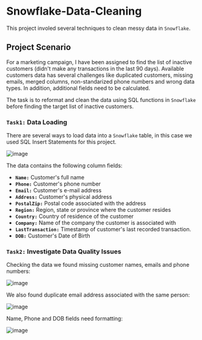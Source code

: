 # Snowflake-Data-Cleaning
This project involed several techniques to clean messy data in `Snowflake`.

## Project Scenario
For a marketing campaign, I have been assigned to find the list of inactive customers (didn't make any transactions in the last 90 days).
Available customers data has several challenges like duplicated customers, missing emails, merged columns, non-standarized phone numbers and wrong data types.
In addition, additional fields need to be calculated.

The task is to reformat and clean the data using SQL functions in `Snowflake` before finding the target list of inactive customers.

### `Task1:` Data Loading

There are several ways to load data into a `Snowflake` table, in this case we used SQL Insert Statements for this project.

![image](https://github.com/user-attachments/assets/26e443b8-f857-454f-a903-a31ea2ea043e)

The data contains the following column fields:

- **`Name:`** Customer's full name 
- **`Phone:`** Customer's phone number
- **`Email:`** Customer's e-mail address
- **`Address:`** Customer's physical address
- **`PostalZip:`** Postal code associated with the address
- **`Region:`** Region, state or province where the customer resides
- **`Country:`** Country of residence of the customer  
- **`Company:`** Name of the company the customer is associated with
- **`LastTransaction:`** Timestamp of customer's last recorded transaction.
- **`DOB:`** Customer's Date of Birth

### `Task2:` Investigate Data Quality Issues

Checking the data we found missing customer names, emails and phone numbers: 

![image](https://github.com/user-attachments/assets/f2f30aee-1986-468c-b6ac-b5caf300f050)

We also found duplicate email address associated with the same person:

![image](https://github.com/user-attachments/assets/3c4f9bac-94de-4eaf-b9d2-7097961bd10f)

Name, Phone and DOB fields need formatting:

![image](https://github.com/user-attachments/assets/239ef225-f11a-4eae-a231-019f76d77cd8)

